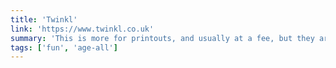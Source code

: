 ```yaml
---
title: 'Twinkl'
link: 'https://www.twinkl.co.uk'
summary: 'This is more for printouts, and usually at a fee, but they are offering a month of free access to parents in the event of school closures.'
tags: ['fun', 'age-all']
---
```

